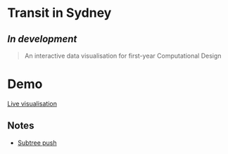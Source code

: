 Transit in Sydney
=================

## *In development*
> An interactive data visualisation for first-year Computational Design

# Demo
[Live visualisation](https://jakecoppinger.github.io/transit-in-sydney/)

## Notes 

- [Subtree push](http://www.damian.oquanta.info/posts/one-line-deployment-of-your-site-to-gh-pages.html)

